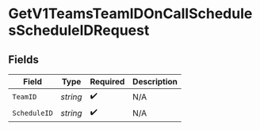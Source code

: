 # GetV1TeamsTeamIDOnCallSchedulesScheduleIDRequest


## Fields

| Field              | Type               | Required           | Description        |
| ------------------ | ------------------ | ------------------ | ------------------ |
| `TeamID`           | *string*           | :heavy_check_mark: | N/A                |
| `ScheduleID`       | *string*           | :heavy_check_mark: | N/A                |